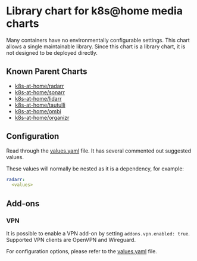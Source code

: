# Library chart for k8s@home media charts

Many containers have no environmentally configurable settings. This chart allows a single maintainable
library. Since this chart is a library chart, it is not designed to be deployed directly.

## Known Parent Charts

* [k8s-at-home/radarr](https://github.com/k8s-at-home/charts/tree/master/charts/radarr)
* [k8s-at-home/sonarr](https://github.com/k8s-at-home/charts/tree/master/charts/sonarr)
* [k8s-at-home/lidarr](https://github.com/k8s-at-home/charts/tree/master/charts/lidarr)
* [k8s-at-home/tautulli](https://github.com/k8s-at-home/charts/tree/master/charts/tautulli)
* [k8s-at-home/ombi](https://github.com/k8s-at-home/charts/tree/master/charts/ombi)
* [k8s-at-home/organizr](https://github.com/k8s-at-home/charts/tree/master/charts/organizr)

## Configuration

Read through the [values.yaml](https://github.com/k8s-at-home/charts/blob/master/charts/media-common/values.yaml) file.
It has several commented out suggested values.

These values will normally be nested as it is a dependency, for example:
```yaml
radarr:
  <values>
```

## Add-ons

### VPN
It is possible to enable a VPN add-on by setting `addons.vpn.enabled: true`. Supported VPN clients are OpenVPN and Wireguard.

For configuration options, please refer to the [values.yaml](https://github.com/k8s-at-home/charts/blob/master/charts/media-common/values.yaml) file.
